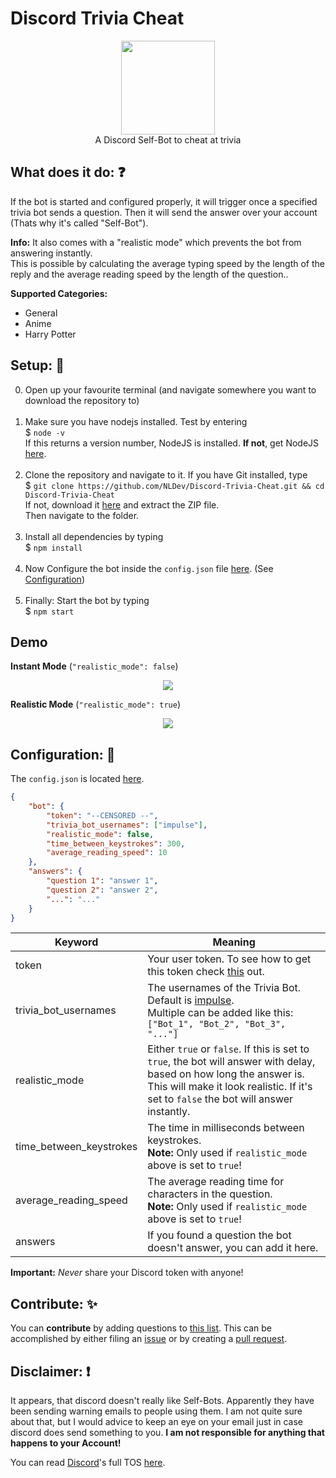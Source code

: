 # Discord Trivia Cheat

<p align="center">
<img height="150" width="auto" src="https://raw.githubusercontent.com/NLDev/Discord-Trivia-Cheat/master/.src/icon.png" /><br>
A Discord Self-Bot to cheat at trivia
</p>

## What does it do: :question:

If the bot is started and configured properly, it will trigger once a specified trivia bot sends a question.
Then it will send the answer over your account (Thats why it's called "Self-Bot").

**Info:** It also comes with a "realistic mode" which prevents the bot from answering instantly. <br>
This is possible by calculating the average typing speed by the length of the reply and the average reading speed by the length of the question..

**Supported Categories:**

- General 
- Anime
- Harry Potter

## Setup: :nut_and_bolt:

0. Open up your favourite terminal (and navigate somewhere you want to download the repository to) <br><br>
1. Make sure you have nodejs installed. Test by  entering <br>
$ `node -v` <br>
If this returns a version number, NodeJS is installed. **If not**, get NodeJS <a href="https://nodejs.org/en/download/package-manager/">here</a>. <br><br>
2. Clone the repository and navigate to it. If you have Git installed, type <br>
$ `git clone https://github.com/NLDev/Discord-Trivia-Cheat.git && cd Discord-Trivia-Cheat` <br>
If not, download it <a href="https://github.com/NLDev/Discord-Trivia-Cheat/archive/master.zip">here</a> and extract the ZIP file.<br>
Then navigate to the folder.<br><br>
3. Install all dependencies by typing <br>
$ `npm install`<br><br>
4. Now Configure the bot inside the `config.json` file [here](https://github.com/NLDev/Discord-Trivia-Cheat/blob/master/config.json). (See [Configuration](https://github.com/NLDev/Discord-Trivia-Cheat#configuration-wrench)) <br><br>
5. Finally: Start the bot by typing <br>
$ `npm start`

## Demo 

**Instant Mode** (`"realistic_mode": false`)
<p align="center">
<img src="https://raw.githubusercontent.com/NLDev/Discord-Trivia-Cheat/master/.src/demo-1.gif" /><br>
</p>

**Realistic Mode** (`"realistic_mode": true`)
<p align="center">
<img src="https://raw.githubusercontent.com/NLDev/Discord-Trivia-Cheat/master/.src/demo-2.gif" /><br>
</p>

## Configuration: :wrench: 

The `config.json` is located [here](https://github.com/NLDev/Discord-Trivia-Cheat/blob/master/config.json).

```JSON
{
    "bot": {
        "token": "--CENSORED --",
        "trivia_bot_usernames": ["impulse"],
        "realistic_mode": false,
        "time_between_keystrokes": 300,
        "average_reading_speed": 10
    },
    "answers": {
        "question 1": "answer 1",
        "question 2": "answer 2",
        "...": "..."
    }
}
```

| Keyword | Meaning |
|---------|---------|
| token | Your user token. To see how to get this token check [this](https://github.com/TheRacingLion/Discord-SelfBot/wiki/Discord-Token-Tutorial) out. |
| trivia_bot_usernames | The usernames of the Trivia Bot. Default is [impulse](https://impulsebot.com/). <br>Multiple can be added like this: <br> `["Bot_1", "Bot_2", "Bot_3", "..."]` |
| realistic_mode | Either `true` or `false`. If this is set to `true`, the bot will answer with delay, based on how long the answer is. This will make it look realistic. If it's set to `false` the bot will answer instantly. |
| time_between_keystrokes | The time in milliseconds between keystrokes. <br> **Note:** Only used if `realistic_mode` above is set to `true`! |
| average_reading_speed | The average reading time for characters in the question. <br> **Note:** Only used if `realistic_mode` above is set to `true`! |
| answers | If you found a question the bot doesn't answer, you can add it here. |

**Important:** _Never_ share your Discord token with anyone! 

## Contribute: :sparkles:

You can **contribute** by adding questions to [this list](https://github.com/NLDev/Discord-Trivia-Cheat/blob/master/config.json).
This can be accomplished by either filing an [issue](https://github.com/NLDev/Discord-Trivia-Cheat/issues) or by creating a [pull request](https://github.com/NLDev/Discord-Trivia-Cheat/pulls).

## Disclaimer: :heavy_exclamation_mark:

It appears, that discord doesn't really like Self-Bots. Apparently they have been sending warning emails to people using them. I am not quite sure about that, but I would advice to keep an eye on your email just in case discord does send something to you. **I am not responsible for anything that happens to your Account!**

You can read [Discord](https://discordapp.com/)'s full TOS [here](https://discordapp.com/terms).
